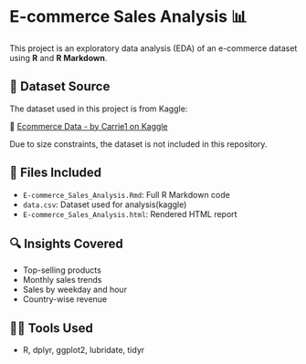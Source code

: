 # E-commerce Sales Analysis 📊

This project is an exploratory data analysis (EDA) of an e-commerce dataset using **R** and **R Markdown**.
## 📂 Dataset Source

The dataset used in this project is from Kaggle:

🔗 [Ecommerce Data - by Carrie1 on Kaggle](https://www.kaggle.com/datasets/carrie1/ecommerce-data)

Due to size constraints, the dataset is not included in this repository.


## 📁 Files Included
- `E-commerce_Sales_Analysis.Rmd`: Full R Markdown code
- `data.csv`: Dataset used for analysis(kaggle)
- `E-commerce_Sales_Analysis.html`: Rendered HTML report 

## 🔍 Insights Covered
- Top-selling products
- Monthly sales trends
- Sales by weekday and hour
- Country-wise revenue

## 👩‍💻 Tools Used
- R, dplyr, ggplot2, lubridate, tidyr
